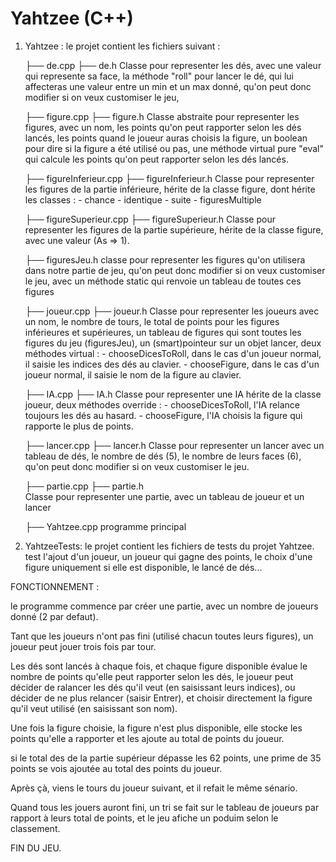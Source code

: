 # Yahtzee (C++)

1) Yahtzee :
le projet contient les fichiers suivant :
	
	├── de.cpp
	├── de.h
		Classe pour representer les dés,
		avec une valeur qui represente sa face,
		la méthode "roll" pour lancer le dé,
		qui lui affecteras une valeur entre un min et un max donné,
		qu'on peut donc modifier si on veux customiser le jeu,
		
	
	├── figure.cpp
	├── figure.h
		Classe abstraite pour representer les figures,
		avec un nom,
		les points qu'on peut rapporter selon les dés lancés,
		les points quand le joueur auras choisis la figure,
		un boolean pour dire si la figure a été utilisé ou pas,
		une méthode virtual pure "eval" qui calcule les points qu'on peut rapporter selon les dés lancés.
		
		
		
	
	├── figureInferieur.cpp
	├── figureInferieur.h
		Classe pour representer les figures de la partie inférieure,
		hérite de la classe figure,
		dont hérite les classes :
			- chance
			- identique
			- suite
			- figuresMultiple
	
	├── figureSuperieur.cpp
	├── figureSuperieur.h
		Classe pour representer les figures de la partie supérieure,
		hérite de la classe figure,
		avec une valeur (As => 1).

	
	├── figuresJeu.h
		classe pour representer les figures qu'on utilisera dans notre partie de jeu,
		qu'on peut donc modifier si on veux customiser le jeu,
		avec un méthode static qui renvoie un tableau de toutes ces figures
	
	├── joueur.cpp
	├── joueur.h
		Classe pour representer les joueurs
		avec un nom,
		le nombre de tours,
		le total de points pour les figures inférieures et supérieures,
		un tableau de figures qui sont toutes les figures du jeu (figuresJeu),
		un (smart)pointeur sur un objet lancer,
		deux méthodes virtual :
			 - chooseDicesToRoll, dans le cas d'un joueur normal, il saisie les indices des dés au clavier.
			 - chooseFigure, dans le cas d'un joueur normal, il saisie le nom de la figure au clavier.
	
	├── IA.cpp
	├── IA.h
		Classe pour representer une IA
		hérite de la classe joueur,
		deux méthodes override :
			 - chooseDicesToRoll, l'IA relance toujours les dés au hasard.
			 - chooseFigure, l'IA choisis la figure qui rapporte le plus de points.
		
	
	├── lancer.cpp
	├── lancer.h
		Classe pour representer un lancer
		avec un tableau de dés,
		le nombre de dés (5),
		le nombre de leurs faces (6),
		qu'on peut donc modifier si on veux customiser le jeu.
	
	├── partie.cpp
	├── partie.h	
		Classe pour representer une partie,
		avec un tableau de joueur et un lancer
	
	├── Yahtzee.cpp
		programme principal
	

2) YahtzeeTests:
le projet contient les fichiers de tests du projet Yahtzee.
	test l'ajout d'un joueur,
	un joueur qui gagne des points,
	le choix d'une figure uniquement si elle est disponible,
	le lancé de dés...



FONCTIONNEMENT :

le programme commence par créer une partie,
avec un nombre de joueurs donné (2 par defaut).

Tant que les joueurs n'ont pas fini (utilisé chacun toutes leurs figures),
un joueur peut jouer trois fois par tour.

Les dés sont lancés à chaque fois,
et chaque figure disponible évalue le nombre de points qu'elle peut rapporter selon les dés,
le joueur peut décider de ralancer les dés qu'il veut (en saisissant leurs indices),
ou décider de ne plus relancer (saisir Entrer),
et choisir directement la figure qu'il veut utilisé (en saisissant son nom).

Une fois la figure choisie, la figure n'est plus disponible,
elle stocke les points qu'elle a rapporter et les ajoute au total de points du joueur.

si le total des de la partie supérieur dépasse les 62 points,
une prime de 35 points se vois ajoutée au total des points du joueur.

Après çà, viens le tours du joueur suivant, et il refait le même sénario.

Quand tous les jouers auront fini,
un tri se fait sur le tableau de joueurs par rapport à leurs total de points,
et le jeu afiche un poduim selon le classement.

FIN DU JEU.






